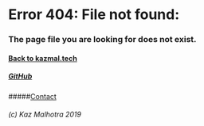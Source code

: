 # Error 404: File not found:
### The page file you are looking for does not exist.
#### [Back to kazmal.tech](https://kazmal.tech)    
##### [GitHub](https://github.com/kazmalhotra)
#####[Contact](https://kazmal.tech/pages/contact.html)
###### (c) Kaz Malhotra 2019
